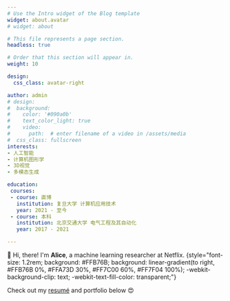 ```yaml
---
# Use the Intro widget of the Blog template
widget: about.avatar
# widget: about

# This file represents a page section.
headless: true

# Order that this section will appear in.
weight: 10

design:
  css_class: avatar-right

author: admin
# design:
#  background:
#    color: '#090a0b'
#    text_color_light: true
#    video:
#      path:  # enter filename of a video in /assets/media
#  css_class: fullscreen
interests:
- 人工智能
- 计算机图形学
- 3D视觉
- 多模态生成

education:
 courses:
 - course: 直博
   institution: 复旦大学 计算机应用技术
   year: 2021 - 至今
 - course: 本科
   institution: 北京交通大学 电气工程及其自动化
   year: 2017 - 2021

---
```


👋 Hi, there! I'm **Alice**, a machine learning researcher at Netflix.
{style="font-size: 1.2rem; background: #FFB76B; background: linear-gradient(to right, #FFB76B 0%, #FFA73D 30%, #FF7C00 60%, #FF7F04 100%); -webkit-background-clip: text; -webkit-text-fill-color: transparent;"}

Check out my [resumé](about/) and portfolio below 😍
